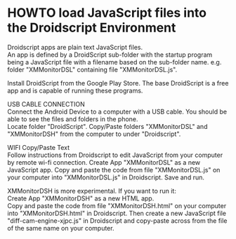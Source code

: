 # HOWTO load JavaScript files into the Droidscript Environment

Droidscript apps are plain text JavaScript files.  
An app is defined by a DroidScript sub-folder with the startup program being a JavaScript file with a filename based on the sub-folder name. e.g. folder "XMMonitorDSL" containing file "XMMonitorDSL.js".  

Install DroidScript from the Google Play Store. The base DroidScript is a free app and is capable of running these programs.  

USB CABLE CONNECTION  
Connect the Android Device to a computer with a USB cable. You should be able to see the files and folders in the phone.  
Locate folder "DroidScript". Copy/Paste folders "XMMonitorDSL" and "XMMonitorDSH" from the computer to under "Droidscript".  

WIFI Copy/Paste Text  
Follow instructions from Droidscript to edit JavaScript from your computer by remote wi-fi connection. 
Create App "XMMonitorDSL" as a new JavaScript app. Copy and paste the code from file "XMMonitorDSL.js" 
on your computer into "XMMonitorDSL.js" in Droidscript. Save and run.    
  
XMMonitorDSH is more experimental. If you want to run it:  
Create App "XMMonitorDSH" as a new HTML app.  
Copy and paste the code from file "XMMonitorDSH.html" on your computer into "XMMonitorDSH.html" in Droidscript.
Then create a new JavaScript file "diff-cam-engine-xjpc.js" in Droidscript and copy-paste across from the file 
of the same name on your computer.  

